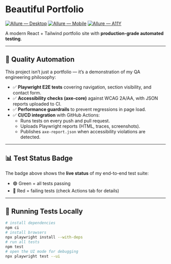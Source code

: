 # Beautiful Portfolio

[![Allure — Desktop](https://img.shields.io/badge/Allure-Desktop-7c5cff?labelColor=333)](https://addyalago.github.io/Beautiful-portfolio/allure/desktop/)
[![Allure — Mobile](https://img.shields.io/badge/Allure-Mobile-44d4b6?labelColor=333)](https://addyalago.github.io/Beautiful-portfolio/allure/mobile/)
[![Allure — A11Y](https://img.shields.io/badge/Allure-A11Y-2a62ff?labelColor=333)](https://addyalago.github.io/Beautiful-portfolio/allure/a11y/)



A modern React + Tailwind portfolio site with **production-grade automated testing**.

---

## 🚀 Quality Automation

This project isn’t just a portfolio — it’s a demonstration of my QA engineering philosophy:

- ✅ **Playwright E2E tests** covering navigation, section visibility, and contact form.
- ✅ **Accessibility checks (axe-core)** against WCAG 2A/AA, with JSON reports uploaded to CI.
- ✅ **Performance guardrails** to prevent regressions in page load.
- ✅ **CI/CD integration** with GitHub Actions:
  - Runs tests on every push and pull request.
  - Uploads Playwright reports (HTML, traces, screenshots).
  - Publishes `axe-report.json` when accessibility violations are detected.

---

## 📊 Test Status Badge

The badge above shows the **live status** of my end-to-end test suite:

- 🟢 Green = all tests passing  
- 🔴 Red = failing tests (check Actions tab for details)

---

## 🧪 Running Tests Locally

```bash
# install dependencies
npm ci
# install browsers
npx playwright install --with-deps
# run all tests
npm test
# open the UI mode for debugging
npx playwright test --ui
